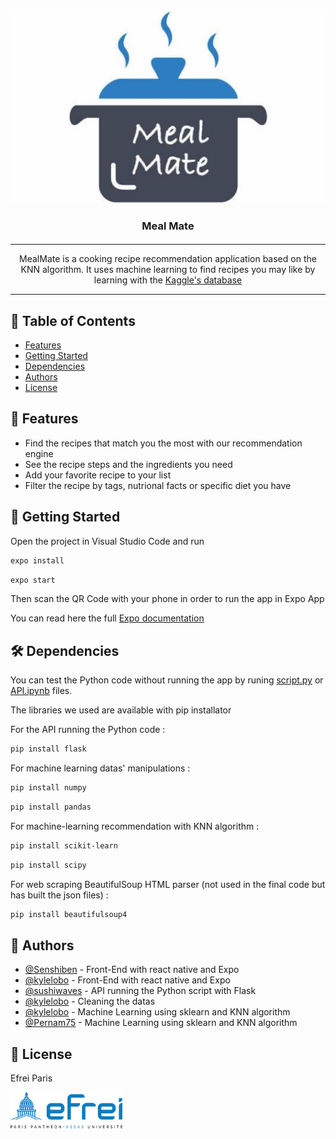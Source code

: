 <p align="center">
  <a href="" rel="noopener">
 <img src="https://github.com/Pernam75/MealMate/blob/main/src/MealMateLogo.jpg?" alt="Meal Mate logo"></a>
</p>

<h3 align="center">Meal Mate</h3>

<h4 align="center"></h4>

---

<p align="center"> MealMate is a cooking recipe recommendation application based on the KNN algorithm. It uses machine learning to find recipes you may like by learning with the <a href= "https://www.kaggle.com/datasets/shuyangli94/food-com-recipes-and-user-interactions"> Kaggle's database </a>
    <br> 
</p>

---

## 📝 Table of Contents

- [Features](#features)
- [Getting Started](#getting_started)
- [Dependencies](#dependencies)
- [Authors](#authors)
- [License](#license)

## 🧐 Features <a name = "features"></a>
* Find the recipes that match you the most with our recommendation engine
* See the recipe steps and the ingredients you need
* Add your favorite recipe to your list
* Filter the recipe by tags, nutrional facts or specific diet you have

## 🚀 Getting Started <a name = "getting_started"></a>

Open the project in Visual Studio Code and run

```bash
expo install
```

```bash
expo start
```

Then scan the QR Code with your phone in order to run the app in Expo App

You can read here the full [Expo documentation](https://docs.expo.dev/)

## 🛠️ Dependencies <a name = "dependencies"></a>

You can test the Python code without running the app by runing [script.py](https://github.com/Pernam75/MealMate/blob/main/python-scripts/script.py) or [API.ipynb](https://github.com/Pernam75/MealMate/blob/main/python-scripts/API.ipynb) files.

The libraries we used are available with pip installator

For the API running the Python code :

```bash
pip install flask
```

For machine learning datas' manipulations :

```bash
pip install numpy
```

```bash
pip install pandas
```

For machine-learning recommendation with KNN algorithm :

```bash
pip install scikit-learn
```

```bash
pip install scipy
```

For web scraping BeautifulSoup HTML parser (not used in the final code but has built the json files) :

```bash
pip install beautifulsoup4
```

## 🙇 Authors <a name = "authors"></a>

- [@Senshiben](https://github.com/Senshiben-efrei) - Front-End with react native and Expo
- [@kylelobo](https://github.com/kylelobo) - Front-End with react native and Expo
- [@sushiwaves](https://github.com/sushiwaves) - API running the Python script with Flask
- [@kylelobo](https://github.com/kylelobo) - Cleaning the datas
- [@kylelobo](https://github.com/kylelobo) - Machine Learning using sklearn and KNN algorithm
- [@Pernam75](https://github.com/Pernam75) - Machine Learning using sklearn and KNN algorithm

## 📝 License <a name = "license"></a>
Efrei Paris

<a href="https://www.efrei.fr/"><img alt="Efrei Logo" src="https://github.com/Pernam75/MealMate/blob/main/src/EfreiLogo.png" width="179" height="58"></a>
